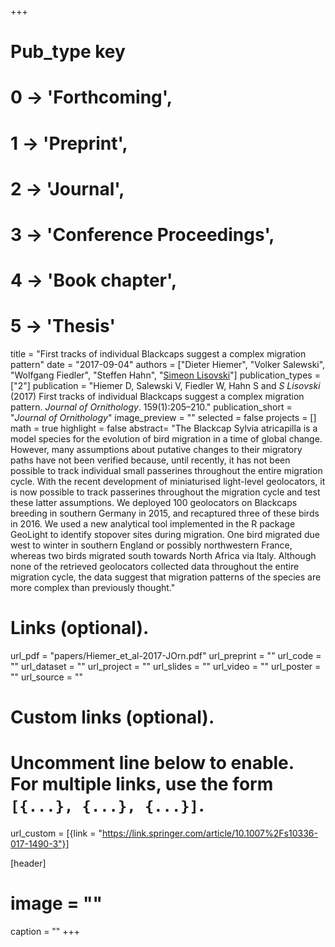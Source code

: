 +++
# Pub_type key
# 0 -> 'Forthcoming',
# 1 -> 'Preprint',
# 2 -> 'Journal',
# 3 -> 'Conference Proceedings',
# 4 -> 'Book chapter',
# 5 -> 'Thesis'
  
title = "First tracks of individual Blackcaps suggest a complex migration pattern"
date = "2017-09-04"
authors = ["Dieter Hiemer", "Volker Salewski", "Wolfgang Fiedler", "Steffen Hahn", "[Simeon Lisovski](https://slisovski.netlify.com/)"]
publication_types = ["2"]
publication = "Hiemer D, Salewski V, Fiedler W, Hahn S and *S Lisovski* (2017) First tracks of individual Blackcaps suggest a complex migration pattern. _Journal of Ornithology_. 159(1):205–210."
publication_short = "_Journal of Ornithology_"
image_preview = ""
selected = false
projects = []
math = true
highlight = false
abstract= "The Blackcap Sylvia atricapilla is a model species for the evolution of bird migration in a time of global change. However, many assumptions about putative changes to their migratory paths have not been verified because, until recently, it has not been possible to track individual small passerines throughout the entire migration cycle. With the recent development of miniaturised light-level geolocators, it is now possible to track passerines throughout the migration cycle and test these latter assumptions. We deployed 100 geolocators on Blackcaps breeding in southern Germany in 2015, and recaptured three of these birds in 2016. We used a new analytical tool implemented in the R package GeoLight to identify stopover sites during migration. One bird migrated due west to winter in southern England or possibly northwestern France, whereas two birds migrated south towards North Africa via Italy. Although none of the retrieved geolocators collected data throughout the entire migration cycle, the data suggest that migration patterns of the species are more complex than previously thought."
  
# Links (optional).
url_pdf = "papers/Hiemer_et_al-2017-JOrn.pdf"
url_preprint = ""
url_code = ""
url_dataset = ""
url_project = ""
url_slides = ""
url_video = ""
url_poster = ""
url_source = ""
  
# Custom links (optional).
#   Uncomment line below to enable. For multiple links, use the form `[{...}, {...}, {...}]`.
url_custom = [{link = "https://link.springer.com/article/10.1007%2Fs10336-017-1490-3"}]
  
[header]
# image = ""
caption = ""
+++
